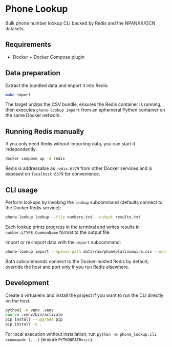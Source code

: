 # Phone Lookup

Bulk phone number lookup CLI backed by Redis and the NPANXX/OCN datasets.

## Requirements

- Docker + Docker Compose plugin

## Data preparation

Extract the bundled data and import it into Redis:

```bash
make import
```

The target unzips the CSV bundle, ensures the Redis container is running, then executes `phone-lookup import` from an ephemeral Python container on the same Docker network.

## Running Redis manually

If you only need Redis without importing data, you can start it independently:

```bash
docker compose up -d redis
```

Redis is addressable as `redis:6379` from other Docker services and is exposed on `localhost:6379` for convenience.

## CLI usage

Perform lookups by invoking the `lookup` subcommand (defaults connect to the Docker Redis service):

```bash
phone-lookup lookup --file numbers.txt --output results.txt
```

Each lookup prints progress in the terminal and writes results in `number:LTYPE:CommonName` format to the output file.

Import or re-import data with the `import` subcommand:

```bash
phone-lookup import --npanxx-path data/raw/phoneplatinumwire.csv --ocn-path data/raw/ocn.csv
```

Both subcommands connect to the Docker-hosted Redis by default; override the host and port only if you run Redis elsewhere.

## Development

Create a virtualenv and install the project if you want to run the CLI directly on the host:

```bash
python3 -m venv .venv
source .venv/bin/activate
pip install --upgrade pip
pip install -e .
```

For local execution without installation, run `python -m phone_lookup.cli <command> [...]` (ensure `PYTHONPATH=src`).
